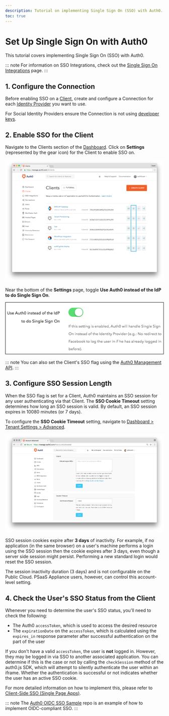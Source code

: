 ```yaml
---
description: Tutorial on implementing Single Sign On (SSO) with Auth0.
toc: true
---
```


# Set Up Single Sign On with Auth0

This tutorial covers implementing Single Sign On (SSO) with Auth0.

::: note
For information on SSO Integrations, check out the [Single Sign On Integrations](/sso/integrations) page.
:::

## 1. Configure the Connection

Before enabling SSO on a [Client](/clients), create and configure a Connection for each [Identity Provider](/identityproviders) you want to use.

For Social Identity Providers ensure the Connection is not using [developer keys](/connections/devkeys).

## 2. Enable SSO for the Client

Navigate to the Clients section of the [Dashboard](${manage_url}/#/clients). Click on **Settings** (represented by the gear icon) for the Client to enable SSO on.

![](/media/articles/sso/single-sign-on/clients-dashboard.png)

Near the bottom of the **Settings** page, toggle **Use Auth0 instead of the IdP to do Single Sign On**.

![](/media/articles/sso/single-sign-on/sso-flag.png)

::: note
You can also set the Client's SSO flag using the [Auth0 Management API](/api/management/v2#!/Clients/patch_clients_by_id).
:::

## 3. Configure SSO Session Length

When the SSO flag is set for a Client, Auth0 maintains an SSO session for any user authenticating via that Client. The **SSO Cookie Timeout** setting determines how long an SSO session is valid. By default, an SSO session expires in 10080 minutes (or 7 days).

To configure the **SSO Cookie Timeout** setting, navigate to [Dashboard > Tenant Settings > Advanced](${manage_url}/#/tenant/advanced).

![](/media/articles/sso/single-sign-on/accountsettings-ssotimeout.png)

SSO session cookies expire after **3 days** of inactivity. For example, if no application (in the same browser) on a user's machine performs a login using the SSO session then the cookie expires after 3 days, even though a server side session might persist. Performing a new standard login would reset the SSO session.

The session inactivity duration (3 days) and is not configurable on the Public Cloud. PSaaS Appliance users, however, can control this account-level setting.

## 4. Check the User's SSO Status from the Client

Whenever you need to determine the user's SSO status, you'll need to check the following:

* The Auth0 `accessToken`, which is used to access the desired resource
* The `expirationDate` on the `accessToken`, which is calculated using the `expires_in` response parameter after successful authentication on the part of the user

If you don't have a valid `accessToken`, the user is **not** logged in. However, they may be logged in via SSO to another associated application. You can determine if this is the case or not by calling the `checkSession` method of the auth0.js SDK, which will attempt to silently authenticate the user within an iframe. Whether the authentication is successful or not indicates whether the user has an active SSO cookie.

For more detailed information on how to implement this, please refer to [Client-Side SSO (Single Page Apps)](/sso/current/single-page-apps-sso).

::: note
The [Auth0 OIDC SSO Sample](https://github.com/auth0-samples/oidc-sso-sample) repo is an example of how to implement OIDC-compliant SSO.
:::
